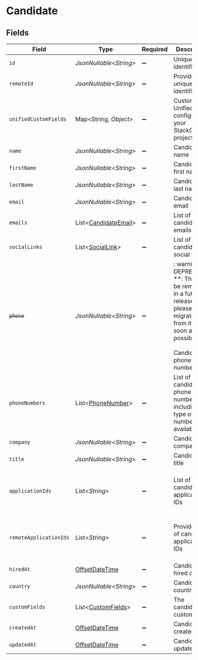 # Candidate


## Fields

| Field                                                                                                                                           | Type                                                                                                                                            | Required                                                                                                                                        | Description                                                                                                                                     | Example                                                                                                                                         |
| ----------------------------------------------------------------------------------------------------------------------------------------------- | ----------------------------------------------------------------------------------------------------------------------------------------------- | ----------------------------------------------------------------------------------------------------------------------------------------------- | ----------------------------------------------------------------------------------------------------------------------------------------------- | ----------------------------------------------------------------------------------------------------------------------------------------------- |
| `id`                                                                                                                                            | *JsonNullable\<String>*                                                                                                                         | :heavy_minus_sign:                                                                                                                              | Unique identifier                                                                                                                               | 8187e5da-dc77-475e-9949-af0f1fa4e4e3                                                                                                            |
| `remoteId`                                                                                                                                      | *JsonNullable\<String>*                                                                                                                         | :heavy_minus_sign:                                                                                                                              | Provider's unique identifier                                                                                                                    | 8187e5da-dc77-475e-9949-af0f1fa4e4e3                                                                                                            |
| `unifiedCustomFields`                                                                                                                           | Map\<String, *Object*>                                                                                                                          | :heavy_minus_sign:                                                                                                                              | Custom Unified Fields configured in your StackOne project                                                                                       | {<br/>"my_project_custom_field_1": "REF-1236",<br/>"my_project_custom_field_2": "some other value"<br/>}                                        |
| `name`                                                                                                                                          | *JsonNullable\<String>*                                                                                                                         | :heavy_minus_sign:                                                                                                                              | Candidate name                                                                                                                                  | Romain Sestier                                                                                                                                  |
| `firstName`                                                                                                                                     | *JsonNullable\<String>*                                                                                                                         | :heavy_minus_sign:                                                                                                                              | Candidate first name                                                                                                                            | Romain                                                                                                                                          |
| `lastName`                                                                                                                                      | *JsonNullable\<String>*                                                                                                                         | :heavy_minus_sign:                                                                                                                              | Candidate last name                                                                                                                             | Sestier                                                                                                                                         |
| `email`                                                                                                                                         | *JsonNullable\<String>*                                                                                                                         | :heavy_minus_sign:                                                                                                                              | Candidate email                                                                                                                                 | sestier.romain123@gmail.com                                                                                                                     |
| `emails`                                                                                                                                        | List\<[CandidateEmail](../../models/components/CandidateEmail.md)>                                                                              | :heavy_minus_sign:                                                                                                                              | List of candidate emails                                                                                                                        |                                                                                                                                                 |
| `socialLinks`                                                                                                                                   | List\<[SocialLink](../../models/components/SocialLink.md)>                                                                                      | :heavy_minus_sign:                                                                                                                              | List of candidate social links                                                                                                                  |                                                                                                                                                 |
| ~~`phone`~~                                                                                                                                     | *JsonNullable\<String>*                                                                                                                         | :heavy_minus_sign:                                                                                                                              | : warning: ** DEPRECATED **: This will be removed in a future release, please migrate away from it as soon as possible.<br/><br/>Candidate phone number | +16178294093                                                                                                                                    |
| `phoneNumbers`                                                                                                                                  | List\<[PhoneNumber](../../models/components/PhoneNumber.md)>                                                                                    | :heavy_minus_sign:                                                                                                                              | List of candidate phone numbers including the type of the number when available                                                                 |                                                                                                                                                 |
| `company`                                                                                                                                       | *JsonNullable\<String>*                                                                                                                         | :heavy_minus_sign:                                                                                                                              | Candidate company                                                                                                                               | Company Inc.                                                                                                                                    |
| `title`                                                                                                                                         | *JsonNullable\<String>*                                                                                                                         | :heavy_minus_sign:                                                                                                                              | Candidate title                                                                                                                                 | Software Engineer                                                                                                                               |
| `applicationIds`                                                                                                                                | List\<*String*>                                                                                                                                 | :heavy_minus_sign:                                                                                                                              | List of candidate application IDs                                                                                                               | [<br/>"123e4567-e89b-12d3-a456-426614174000",<br/>"523e1234-e89b-fdd2-a456-762545121101"<br/>]                                                  |
| `remoteApplicationIds`                                                                                                                          | List\<*String*>                                                                                                                                 | :heavy_minus_sign:                                                                                                                              | Provider's list of candidate application IDs                                                                                                    | [<br/>"123e4567-e89b-12d3-a456-426614174000",<br/>"523e1234-e89b-fdd2-a456-762545121101"<br/>]                                                  |
| `hiredAt`                                                                                                                                       | [OffsetDateTime](https://docs.oracle.com/javase/8/docs/api/java/time/OffsetDateTime.html)                                                       | :heavy_minus_sign:                                                                                                                              | Candidate hired date                                                                                                                            | 2021-01-01T01:01:01.000Z                                                                                                                        |
| `country`                                                                                                                                       | *JsonNullable\<String>*                                                                                                                         | :heavy_minus_sign:                                                                                                                              | Candidate country                                                                                                                               | United States                                                                                                                                   |
| `customFields`                                                                                                                                  | List\<[CustomFields](../../models/components/CustomFields.md)>                                                                                  | :heavy_minus_sign:                                                                                                                              | The candidate custom fields                                                                                                                     |                                                                                                                                                 |
| `createdAt`                                                                                                                                     | [OffsetDateTime](https://docs.oracle.com/javase/8/docs/api/java/time/OffsetDateTime.html)                                                       | :heavy_minus_sign:                                                                                                                              | Candidate created date                                                                                                                          | 2021-01-01T01:01:01.000Z                                                                                                                        |
| `updatedAt`                                                                                                                                     | [OffsetDateTime](https://docs.oracle.com/javase/8/docs/api/java/time/OffsetDateTime.html)                                                       | :heavy_minus_sign:                                                                                                                              | Candidate updated date                                                                                                                          | 2021-01-01T01:01:01.000Z                                                                                                                        |